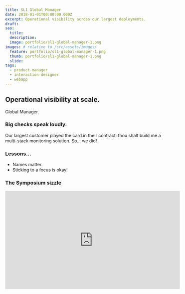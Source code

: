 ```yaml
---
title: SL1 Global Manager
date: 2018-01-01T00:00:00.000Z
excerpt: Operational visibility across our largest deployments.
draft:
seo:
  title:
  description:
  image: portfolio/sl1-global-manager-1.png
images: # relative to /src/assets/images/
  feature: portfolio/sl1-global-manager-1.png
  thumb: portfolio/sl1-global-manager-1.png
  slide:
tags:
  - product-manager
  - interaction-designer
  - webapp
---
```


## Operational visibility at scale.

Global Manager.

### Big checks speak loudly.

Our largest customer played the card in their contract: thou shalt build me a multi-stack monitoring solution. So... we did!

### Lessons...

- Names matter.
- Sticking to a focus is okay!

### The Symposium sizzle

<iframe width="560" height="315" src="https://www.youtube.com/embed/NBjuwpbVfPk" title="YouTube video player" frameborder="0" allow="accelerometer; autoplay; clipboard-write; encrypted-media; gyroscope; picture-in-picture" allowfullscreen></iframe>
